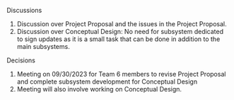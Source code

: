 Discussions
  1. Discussion over Project Proposal and the issues in the Project Proposal.
  2. Discussion over Conceptual Design: No need for subsystem dedicated to sign updates as it is a small task that can be done in addition to the main subsystems.

Decisions
  1. Meeting on 09/30/2023 for Team 6 members to revise Project Proposal and complete subsystem development for Conceptual Design
  2. Meeting will also involve working on Conceptual Design.
